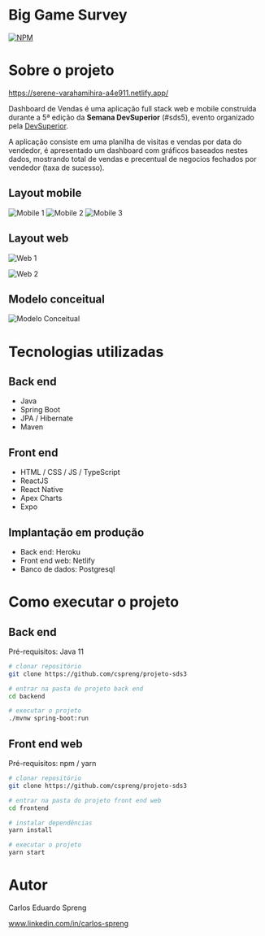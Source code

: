 # Big Game Survey 
[![NPM](https://img.shields.io/npm/l/react)](https://github.com/cspreng/projeto-sds3/blob/main/LICENSE) 

# Sobre o projeto

https://serene-varahamihira-a4e911.netlify.app/

Dashboard de Vendas é uma aplicação full stack web e mobile construída durante a 5ª edição da **Semana DevSuperior** (#sds5), evento organizado pela [DevSuperior](https://devsuperior.com "Site da DevSuperior").

A aplicação consiste em uma planilha de visitas e vendas por data do vendedor, é apresentado um dashboard com gráficos baseados nestes dados, mostrando total de vendas e precentual de negocios fechados por vendedor (taxa de sucesso).

## Layout mobile
![Mobile 1](https://github.com/cspreng/projeto-sds3/blob/main/frontend/src/assets/img/inicialmobile.jpeg) ![Mobile 2](https://github.com/cspreng/projeto-sds3/blob/main/frontend/src/assets/img/dashboardmobile.jpeg) ![Mobile 3](https://github.com/cspreng/projeto-sds3/blob/main/frontend/src/assets/img/tabelamobile.jpeg)

## Layout web
![Web 1](https://github.com/cspreng/projeto-sds3/blob/main/frontend/src/assets/img/Telainiciopc.jpg)

![Web 2](https://github.com/cspreng/projeto-sds3/blob/main/frontend/src/assets/img/Teladashboard%20pc.jpg)

## Modelo conceitual
![Modelo Conceitual](https://github.com/cspreng/projeto-sds3/blob/main/frontend/src/assets/img/modelo_conceitual.png)

# Tecnologias utilizadas
## Back end
- Java
- Spring Boot
- JPA / Hibernate
- Maven
## Front end
- HTML / CSS / JS / TypeScript
- ReactJS
- React Native
- Apex Charts
- Expo
## Implantação em produção
- Back end: Heroku
- Front end web: Netlify
- Banco de dados: Postgresql

# Como executar o projeto

## Back end
Pré-requisitos: Java 11

```bash
# clonar repositório
git clone https://github.com/cspreng/projeto-sds3

# entrar na pasta do projeto back end
cd backend

# executar o projeto
./mvnw spring-boot:run
```

## Front end web
Pré-requisitos: npm / yarn

```bash
# clonar repositório
git clone https://github.com/cspreng/projeto-sds3

# entrar na pasta do projeto front end web
cd frontend

# instalar dependências
yarn install

# executar o projeto
yarn start
```

# Autor

Carlos Eduardo Spreng

www.linkedin.com/in/carlos-spreng

